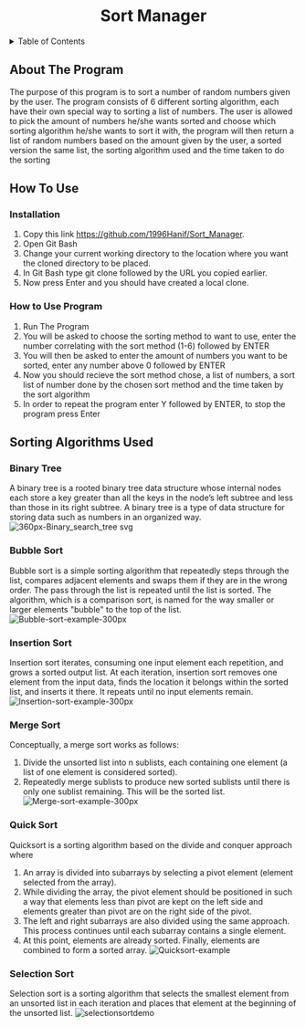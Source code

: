 <h1 align ="center">Sort Manager</h1>

<!-- TABLE OF CONTENTS -->
<details>
  <summary>Table of Contents</summary>
  <ol>
    <li><a href="#about-the-program">About The Program</a></li>
    <li><a href="#how-to-use">How to Use</a></li>
    <li><a href="#sorting-algorithms-used">Sorting Algorithms Used</a>
      <ul>
        <li><a href="#binary-tree">Binary Tree</a></li>
        <li><a href="#bubble-sort">Bubble Sort</a></li>
        <li><a href="#instertion-sort">Insertion Sort</a></li>
        <li><a href="#merge-sort">Merge Sort</a></li>
        <li><a href="#quick-sort">Quick Sort</a></li>
        <li><a href="#selection-sort">Selection Sort</a></li>
      </ul>
    </li>
  </ol>
</details>


## About The Program

The purpose of this program is to sort a number of random numbers given by the user. The program consists of 6 different sorting algorithm, each have their own special way to sorting a list of numbers. The user is allowed to pick the amount of numbers he/she wants sorted and choose which sorting algorithm he/she wants to sort it with, the program will then return a list of random numbers based on the amount given by the user, a sorted version the same list, the sorting algorithm used and the time taken to do the sorting

## How To Use 

### Installation

1. Copy this link https://github.com/1996Hanif/Sort_Manager.
2. Open Git Bash
3. Change your current working directory to the location where you want the cloned directory to be placed.
4. In Git Bash type git clone followed by the URL you copied earlier.
5. Now press Enter and you should have created a local clone.

### How to Use Program

1. Run The Program
2. You will be asked to choose the sorting method to want to use, enter the number correlating with the sort method (1-6) followed by ENTER
3. You will then be asked to enter the amount of numbers you want to be sorted, enter any number above 0 followed by ENTER
4. Now you should recieve the sort method chose, a list of numbers, a sort list of number done by the chosen sort method and the time taken by the sort algorithm
5. In order to repeat the program enter Y followed by ENTER, to stop the program press Enter

## Sorting Algorithms Used

### Binary Tree

A binary tree is a rooted binary tree data structure whose internal nodes each store a key greater than all the keys in the node’s left subtree and less than those in its right subtree. A binary tree is a type of data structure for storing data such as numbers in an organized way.
![360px-Binary_search_tree svg](https://user-images.githubusercontent.com/15141836/146362515-c9443794-c375-484e-9c37-89db8fce755a.png)

### Bubble Sort
Bubble sort is a simple sorting algorithm that repeatedly steps through the list, compares adjacent elements and swaps them if they are in the wrong order. The pass through the list is repeated until the list is sorted. The algorithm, which is a comparison sort, is named for the way smaller or larger elements "bubble" to the top of the list.
![Bubble-sort-example-300px](https://user-images.githubusercontent.com/15141836/146362904-ec3d839c-6734-4579-81db-aa46edb6e090.gif)

### Insertion Sort
Insertion sort iterates, consuming one input element each repetition, and grows a sorted output list. At each iteration, insertion sort removes one element from the input data, finds the location it belongs within the sorted list, and inserts it there. It repeats until no input elements remain.
![Insertion-sort-example-300px](https://user-images.githubusercontent.com/15141836/146363550-87dcbb5a-2953-426e-887a-d5964b55f57b.gif)

### Merge Sort
Conceptually, a merge sort works as follows:
1. Divide the unsorted list into n sublists, each containing one element (a list of one element is considered sorted).
2. Repeatedly merge sublists to produce new sorted sublists until there is only one sublist remaining. This will be the sorted list.
![Merge-sort-example-300px](https://user-images.githubusercontent.com/15141836/146363814-6738bbab-3561-42b8-8680-2fcfb3f61c48.gif)

### Quick Sort
Quicksort is a sorting algorithm based on the divide and conquer approach where
1. An array is divided into subarrays by selecting a pivot element (element selected from the array).
2. While dividing the array, the pivot element should be positioned in such a way that elements less than pivot are kept on the left side and elements greater than pivot are on the right side of the pivot.
3. The left and right subarrays are also divided using the same approach. This process continues until each subarray contains a single element.
4. At this point, elements are already sorted. Finally, elements are combined to form a sorted array.
![Quicksort-example](https://user-images.githubusercontent.com/15141836/146364671-e0596e48-3647-4b92-a1f3-6e33f2c98432.gif)

### Selection Sort
Selection sort is a sorting algorithm that selects the smallest element from an unsorted list in each iteration and places that element at the beginning of the unsorted list.
![selectionsortdemo](https://user-images.githubusercontent.com/15141836/146365047-1f03b1e7-54a4-41e6-9811-123296817858.gif)
